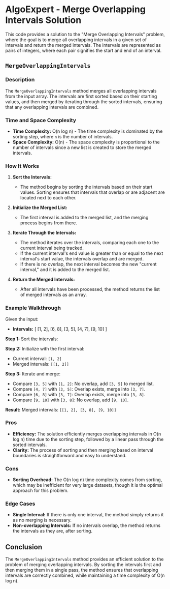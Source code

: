 # AlgoExpert - Merge Overlapping Intervals Solution

This code provides a solution to the "Merge Overlapping Intervals" problem, where the goal is to merge all overlapping intervals in a given set of intervals and return the merged intervals. The intervals are represented as pairs of integers, where each pair signifies the start and end of an interval.

## `MergeOverlappingIntervals`

### Description
The `MergeOverlappingIntervals` method merges all overlapping intervals from the input array. The intervals are first sorted based on their starting values, and then merged by iterating through the sorted intervals, ensuring that any overlapping intervals are combined.

### Time and Space Complexity
- **Time Complexity:** O(n log n) - The time complexity is dominated by the sorting step, where `n` is the number of intervals.
- **Space Complexity:** O(n) - The space complexity is proportional to the number of intervals since a new list is created to store the merged intervals.

### How It Works
1. **Sort the Intervals:**
   - The method begins by sorting the intervals based on their start values. Sorting ensures that intervals that overlap or are adjacent are located next to each other.

2. **Initialize the Merged List:**
   - The first interval is added to the merged list, and the merging process begins from there.

3. **Iterate Through the Intervals:**
   - The method iterates over the intervals, comparing each one to the current interval being tracked.
   - If the current interval's end value is greater than or equal to the next interval's start value, the intervals overlap and are merged.
   - If there is no overlap, the next interval becomes the new "current interval," and it is added to the merged list.

4. **Return the Merged Intervals:**
   - After all intervals have been processed, the method returns the list of merged intervals as an array.

### Example Walkthrough

Given the input:
- **Intervals:**
[ [1, 2], [6, 8], [3, 5], [4, 7], [9, 10] ]

**Step 1:** Sort the intervals:

**Step 2:** Initialize with the first interval:
- Current interval: `[1, 2]`
- Merged intervals: `[[1, 2]]`

**Step 3:** Iterate and merge:
- Compare `[3, 5]` with `[1, 2]`: No overlap, add `[3, 5]` to merged list.
- Compare `[4, 7]` with `[3, 5]`: Overlap exists, merge into `[3, 7]`.
- Compare `[6, 8]` with `[3, 7]`: Overlap exists, merge into `[3, 8]`.
- Compare `[9, 10]` with `[3, 8]`: No overlap, add `[9, 10]`.

**Result:** Merged intervals: `[[1, 2], [3, 8], [9, 10]]`

### Pros
- **Efficiency:** The solution efficiently merges overlapping intervals in O(n log n) time due to the sorting step, followed by a linear pass through the sorted intervals.
- **Clarity:** The process of sorting and then merging based on interval boundaries is straightforward and easy to understand.

### Cons
- **Sorting Overhead:** The O(n log n) time complexity comes from sorting, which may be inefficient for very large datasets, though it is the optimal approach for this problem.

### Edge Cases
- **Single Interval:** If there is only one interval, the method simply returns it as no merging is necessary.
- **Non-overlapping Intervals:** If no intervals overlap, the method returns the intervals as they are, after sorting.

## Conclusion

The `MergeOverlappingIntervals` method provides an efficient solution to the problem of merging overlapping intervals. By sorting the intervals first and then merging them in a single pass, the method ensures that overlapping intervals are correctly combined, while maintaining a time complexity of O(n log n).

